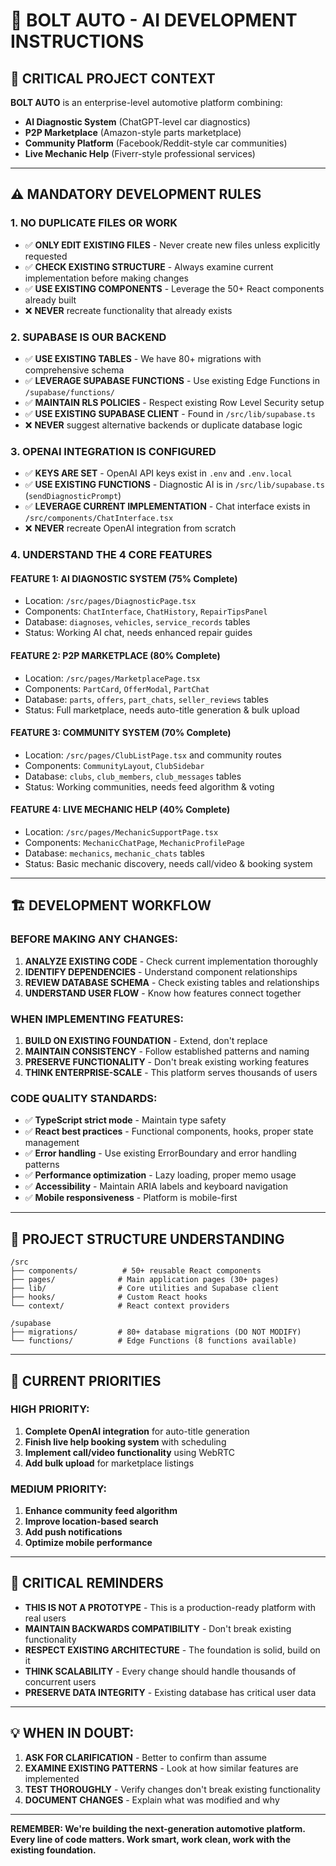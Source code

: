# 🚗 BOLT AUTO - AI DEVELOPMENT INSTRUCTIONS

## 🎯 CRITICAL PROJECT CONTEXT

**BOLT AUTO** is an enterprise-level automotive platform combining:
- **AI Diagnostic System** (ChatGPT-level car diagnostics)
- **P2P Marketplace** (Amazon-style parts marketplace)  
- **Community Platform** (Facebook/Reddit-style car communities)
- **Live Mechanic Help** (Fiverr-style professional services)

---

## ⚠️ MANDATORY DEVELOPMENT RULES

### 1. **NO DUPLICATE FILES OR WORK**
- ✅ **ONLY EDIT EXISTING FILES** - Never create new files unless explicitly requested
- ✅ **CHECK EXISTING STRUCTURE** - Always examine current implementation before making changes
- ✅ **USE EXISTING COMPONENTS** - Leverage the 50+ React components already built
- ❌ **NEVER** recreate functionality that already exists

### 2. **SUPABASE IS OUR BACKEND** 
- ✅ **USE EXISTING TABLES** - We have 80+ migrations with comprehensive schema
- ✅ **LEVERAGE SUPABASE FUNCTIONS** - Use existing Edge Functions in `/supabase/functions/`
- ✅ **MAINTAIN RLS POLICIES** - Respect existing Row Level Security setup
- ✅ **USE EXISTING SUPABASE CLIENT** - Found in `/src/lib/supabase.ts`
- ❌ **NEVER** suggest alternative backends or duplicate database logic

### 3. **OPENAI INTEGRATION IS CONFIGURED**
- ✅ **KEYS ARE SET** - OpenAI API keys exist in `.env` and `.env.local`
- ✅ **USE EXISTING FUNCTIONS** - Diagnostic AI is in `/src/lib/supabase.ts` (`sendDiagnosticPrompt`)
- ✅ **LEVERAGE CURRENT IMPLEMENTATION** - Chat interface exists in `/src/components/ChatInterface.tsx`
- ❌ **NEVER** recreate OpenAI integration from scratch

### 4. **UNDERSTAND THE 4 CORE FEATURES**

#### **FEATURE 1: AI DIAGNOSTIC SYSTEM (75% Complete)**
- Location: `/src/pages/DiagnosticPage.tsx`
- Components: `ChatInterface`, `ChatHistory`, `RepairTipsPanel`
- Database: `diagnoses`, `vehicles`, `service_records` tables
- Status: Working AI chat, needs enhanced repair guides

#### **FEATURE 2: P2P MARKETPLACE (80% Complete)**  
- Location: `/src/pages/MarketplacePage.tsx`
- Components: `PartCard`, `OfferModal`, `PartChat`
- Database: `parts`, `offers`, `part_chats`, `seller_reviews` tables  
- Status: Full marketplace, needs auto-title generation & bulk upload

#### **FEATURE 3: COMMUNITY SYSTEM (70% Complete)**
- Location: `/src/pages/ClubListPage.tsx` and community routes
- Components: `CommunityLayout`, `ClubSidebar` 
- Database: `clubs`, `club_members`, `club_messages` tables
- Status: Working communities, needs feed algorithm & voting

#### **FEATURE 4: LIVE MECHANIC HELP (40% Complete)**
- Location: `/src/pages/MechanicSupportPage.tsx`
- Components: `MechanicChatPage`, `MechanicProfilePage`
- Database: `mechanics`, `mechanic_chats` tables
- Status: Basic mechanic discovery, needs call/video & booking system

---

## 🏗️ DEVELOPMENT WORKFLOW

### **BEFORE MAKING ANY CHANGES:**
1. **ANALYZE EXISTING CODE** - Check current implementation thoroughly
2. **IDENTIFY DEPENDENCIES** - Understand component relationships  
3. **REVIEW DATABASE SCHEMA** - Check existing tables and relationships
4. **UNDERSTAND USER FLOW** - Know how features connect together

### **WHEN IMPLEMENTING FEATURES:**
1. **BUILD ON EXISTING FOUNDATION** - Extend, don't replace
2. **MAINTAIN CONSISTENCY** - Follow established patterns and naming
3. **PRESERVE FUNCTIONALITY** - Don't break existing working features
4. **THINK ENTERPRISE-SCALE** - This platform serves thousands of users

### **CODE QUALITY STANDARDS:**
- ✅ **TypeScript strict mode** - Maintain type safety
- ✅ **React best practices** - Functional components, hooks, proper state management
- ✅ **Error handling** - Use existing ErrorBoundary and error handling patterns
- ✅ **Performance optimization** - Lazy loading, proper memo usage
- ✅ **Accessibility** - Maintain ARIA labels and keyboard navigation
- ✅ **Mobile responsiveness** - Platform is mobile-first

---

## 📁 PROJECT STRUCTURE UNDERSTANDING

```
/src
├── components/          # 50+ reusable React components
├── pages/              # Main application pages (30+ pages)  
├── lib/                # Core utilities and Supabase client
├── hooks/              # Custom React hooks
└── context/            # React context providers

/supabase
├── migrations/         # 80+ database migrations (DO NOT MODIFY)
└── functions/          # Edge Functions (8 functions available)
```

---

## 🎯 CURRENT PRIORITIES

### **HIGH PRIORITY:**
1. **Complete OpenAI integration** for auto-title generation
2. **Finish live help booking system** with scheduling
3. **Implement call/video functionality** using WebRTC
4. **Add bulk upload** for marketplace listings

### **MEDIUM PRIORITY:**
1. **Enhance community feed algorithm**
2. **Improve location-based search**
3. **Add push notifications**
4. **Optimize mobile performance**

---

## 🚨 CRITICAL REMINDERS

- **THIS IS NOT A PROTOTYPE** - This is a production-ready platform with real users
- **MAINTAIN BACKWARDS COMPATIBILITY** - Don't break existing functionality
- **RESPECT EXISTING ARCHITECTURE** - The foundation is solid, build on it
- **THINK SCALABILITY** - Every change should handle thousands of concurrent users
- **PRESERVE DATA INTEGRITY** - Existing database has critical user data

---

## 💡 WHEN IN DOUBT:

1. **ASK FOR CLARIFICATION** - Better to confirm than assume
2. **EXAMINE EXISTING PATTERNS** - Look at how similar features are implemented
3. **TEST THOROUGHLY** - Verify changes don't break existing functionality
4. **DOCUMENT CHANGES** - Explain what was modified and why

---

**REMEMBER: We're building the next-generation automotive platform. Every line of code matters. Work smart, work clean, work with the existing foundation.**